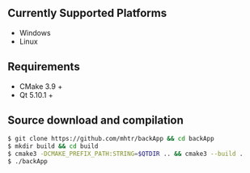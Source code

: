 ## Currently Supported Platforms
  - Windows
  - Linux

## Requirements
  - CMake 3.9 +
  - Qt 5.10.1 +


## Source download and compilation
```sh
$ git clone https://github.com/mhtr/backApp && cd backApp
$ mkdir build && cd build
$ cmake3 -DCMAKE_PREFIX_PATH:STRING=$QTDIR .. && cmake3 --build .
$ ./backApp
```


